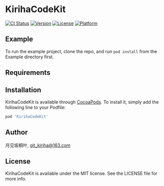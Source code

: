 # KirihaCodeKit

[![CI Status](https://img.shields.io/travis/月见坂桐叶/KirihaCodeKit.svg?style=flat)](https://travis-ci.org/月见坂桐叶/KirihaCodeKit)
[![Version](https://img.shields.io/cocoapods/v/KirihaCodeKit.svg?style=flat)](https://cocoapods.org/pods/KirihaCodeKit)
[![License](https://img.shields.io/cocoapods/l/KirihaCodeKit.svg?style=flat)](https://cocoapods.org/pods/KirihaCodeKit)
[![Platform](https://img.shields.io/cocoapods/p/KirihaCodeKit.svg?style=flat)](https://cocoapods.org/pods/KirihaCodeKit)

## Example

To run the example project, clone the repo, and run `pod install` from the Example directory first.

## Requirements

## Installation

KirihaCodeKit is available through [CocoaPods](https://cocoapods.org). To install
it, simply add the following line to your Podfile:

```ruby
pod 'KirihaCodeKit'
```

## Author

月见坂桐叶, git_kiriha@163.com

## License

KirihaCodeKit is available under the MIT license. See the LICENSE file for more info.
